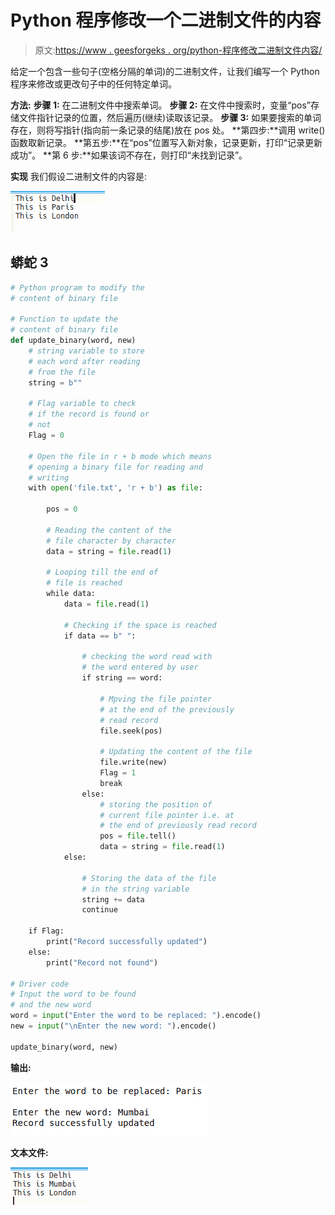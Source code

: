 # Python 程序修改一个二进制文件的内容

> 原文:[https://www . geesforgeks . org/python-程序修改二进制文件内容/](https://www.geeksforgeeks.org/python-program-to-modify-the-content-of-a-binary-file/)

给定一个包含一些句子(空格分隔的单词)的二进制文件，让我们编写一个 Python 程序来修改或更改句子中的任何特定单词。

**方法:**
**步骤 1:** 在二进制文件中搜索单词。
**步骤 2:** 在文件中搜索时，变量“pos”存储文件指针记录的位置，然后遍历(继续)读取该记录。
**步骤 3:** 如果要搜索的单词存在，则将写指针(指向前一条记录的结尾)放在 pos 处。
**第四步:**调用 write()函数取新记录。
**第五步:**在“pos”位置写入新对象，记录更新，打印“记录更新成功”。
**第 6 步:**如果该词不存在，则打印“未找到记录”。

**实现**
我们假设二进制文件的内容是:

![python-binary-file-input](img/d5914dbcc2cbc8ed00266cd5e82eb49b.png)

## 蟒蛇 3

```py
# Python program to modify the
# content of binary file

# Function to update the
# content of binary file
def update_binary(word, new)
    # string variable to store
    # each word after reading
    # from the file
    string = b""

    # Flag variable to check
    # if the record is found or
    # not
    Flag = 0

    # Open the file in r + b mode which means
    # opening a binary file for reading and
    # writing
    with open('file.txt', 'r + b') as file:

        pos = 0

        # Reading the content of the
        # file character by character
        data = string = file.read(1)

        # Looping till the end of
        # file is reached
        while data:
            data = file.read(1)

            # Checking if the space is reached
            if data == b" ":

                # checking the word read with
                # the word entered by user
                if string == word:

                    # Mpving the file pointer
                    # at the end of the previously
                    # read record
                    file.seek(pos)

                    # Updating the content of the file
                    file.write(new)
                    Flag = 1
                    break
                else:
                    # storing the position of
                    # current file pointer i.e. at
                    # the end of previously read record
                    pos = file.tell()
                    data = string = file.read(1)
            else:

                # Storing the data of the file
                # in the string variable
                string += data
                continue

    if Flag:
        print("Record successfully updated")
    else:
        print("Record not found")

# Driver code
# Input the word to be found
# and the new word
word = input("Enter the word to be replaced: ").encode()
new = input("\nEnter the new word: ").encode()

update_binary(word, new)
```

**输出:**

![python-binary-file-output-1](img/e61b4e1c49980ae84795bdf55f61c4b3.png)

**文本文件:**

![python-binary-file-output-2](img/ab77d5ffdbbe5fe307764f8b3312d9f4.png)